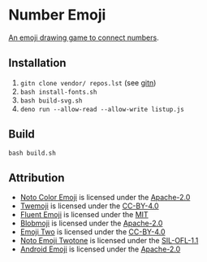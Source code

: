 # Number Emoji

[An emoji drawing game to connect numbers](https://marmooo.github.io/number-icon/).

## Installation

1. `gitn clone vendor/ repos.lst` (see [gitn](https://github.com/marmooo/gitn))
2. `bash install-fonts.sh`
3. `bash build-svg.sh`
4. `deno run --allow-read --allow-write listup.js`

## Build

```
bash build.sh
```

## Attribution

- [Noto Color Emoji](https://github.com/googlefonts/noto-emoji) is licensed
  under the
  [Apache-2.0](https://github.com/googlefonts/noto-emoji/blob/main/LICENSE)
- [Twemoji](https://github.com/twitter/twemoji) is licensed under the
  [CC-BY-4.0](https://github.com/twitter/twemoji/blob/master/LICENSE-GRAPHICS)
- [Fluent Emoji](https://github.com/microsoft/fluentui-emoji) is licensed under
  the [MIT](https://github.com/microsoft/fluentui-emoji/blob/main/LICENSE)
- [Blobmoji](https://github.com/C1710/blobmoji) is licensed under the
  [Apache-2.0](https://github.com/C1710/blobmoji/blob/main/LICENSE)
- [Emoji Two](https://github.com/EmojiTwo/emojitwo) is licensed under the
  [CC-BY-4.0](https://github.com/EmojiTwo/emojitwo/blob/master/LICENSE.md)
- [Noto Emoji Twotone](https://fonts.google.com/noto/specimen/Noto+Emoji) is
  licensed under the
  [SIL-OFL-1.1](https://fonts.google.com/noto/specimen/Noto+Emoji/about)
- [Android Emoji](https://github.com/aosp-mirror/platform_frameworks_base) is
  licensed under the
  [Apache-2.0](https://github.com/aosp-mirror/platform_frameworks_base/blob/jb-mr2.0.0-release/MODULE_LICENSE_APACHE2)
